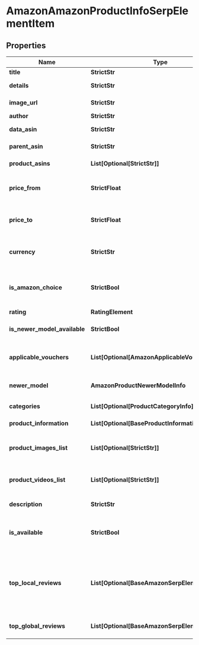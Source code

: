 # AmazonAmazonProductInfoSerpElementItem


## Properties

| Name | Type | Description | Notes |
|------------ | ------------- | ------------- | -------------|
**title** | **StrictStr** | product title |[optional]|
**details** | **StrictStr** | product specs and other details |[optional]|
**image_url** | **StrictStr** | the URL of the product image |[optional]|
**author** | **StrictStr** | product brand name |[optional]|
**data_asin** | **StrictStr** | ASIN of the product received in a POST array |[optional]|
**parent_asin** | **StrictStr** | parent ASIN of the product |[optional]|
**product_asins** | **List[Optional[StrictStr]]** | ASINs of all found product modifications |[optional]|
**price_from** | **StrictFloat** | the lower limit of the product price range<br>example:<br>49.98 |[optional]|
**price_to** | **StrictFloat** | the upper limit of the product price range<br>example:<br>384.99 |[optional]|
**currency** | **StrictStr** | currency in the ISO format<br>example:<br>USD |[optional]|
**is_amazon_choice** | **StrictBool** | “Amazon’s choice” label<br>if the value is true, the product is marked with the “Amazon’s choice” label |[optional]|
**rating** | **RatingElement** | product rating info |[optional]|
**is_newer_model_available** | **StrictBool** | indicates whether the newer model of the product is available |[optional]|
**applicable_vouchers** | **List[Optional[AmazonApplicableVouchersItem]]** | array of objects containing information about applicable vouchers |[optional]|
**newer_model** | **AmazonProductNewerModelInfo** | information about the newer model of the product |[optional]|
**categories** | **List[Optional[ProductCategoryInfo]]** | contains related product categories |[optional]|
**product_information** | **List[Optional[BaseProductInformationItem]]** | contains related product information |[optional]|
**product_images_list** | **List[Optional[StrictStr]]** | contains URLs for all images of the product displayed on the left side of the main image |[optional]|
**product_videos_list** | **List[Optional[StrictStr]]** | contains URLs for all videos of the product displayed on the right side of the main video |[optional]|
**description** | **StrictStr** | contains description of the product |[optional]|
**is_available** | **StrictBool** | indicates whether the product is available for ordering<br>if the value is true, the product can be ordered |[optional]|
**top_local_reviews** | **List[Optional[BaseAmazonSerpElementItem]]** | array of objects with top reviews from target location<br>to obtain additional local reviews, you can specify the load_more_local_reviews parameter in Task POST |[optional]|
**top_global_reviews** | **List[Optional[BaseAmazonSerpElementItem]]** | array of objects with top reviews from around the world |[optional]|